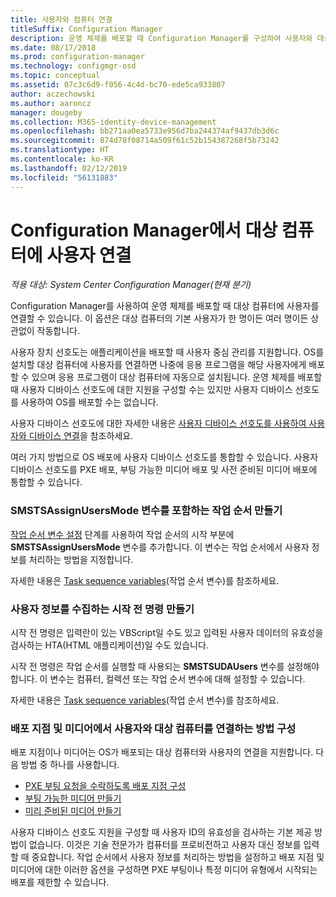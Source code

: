 ```yaml
---
title: 사용자와 컴퓨터 연결
titleSuffix: Configuration Manager
description: 운영 체제를 배포할 때 Configuration Manager를 구성하여 사용자와 대상 컴퓨터를 연결합니다.
ms.date: 08/17/2018
ms.prod: configuration-manager
ms.technology: configmgr-osd
ms.topic: conceptual
ms.assetid: 07c3c6d9-f056-4c4d-bc70-ede5ca933807
author: aczechowski
ms.author: aaroncz
manager: dougeby
ms.collection: M365-identity-device-management
ms.openlocfilehash: bb271aa0ea5733e956d7ba244374af9437db3d6c
ms.sourcegitcommit: 874d78f08714a509f61c52b154387268f5b73242
ms.translationtype: HT
ms.contentlocale: ko-KR
ms.lasthandoff: 02/12/2019
ms.locfileid: "56131883"
---
```

# <a name="associate-users-with-a-destination-computer-in-configuration-manager"></a>Configuration Manager에서 대상 컴퓨터에 사용자 연결

*적용 대상: System Center Configuration Manager(현재 분기)*

 Configuration Manager를 사용하여 운영 체제를 배포할 때 대상 컴퓨터에 사용자를 연결할 수 있습니다. 이 옵션은 대상 컴퓨터의 기본 사용자가 한 명이든 여러 명이든 상관없이 작동합니다.  

 사용자 장치 선호도는 애플리케이션을 배포할 때 사용자 중심 관리를 지원합니다. OS를 설치할 대상 컴퓨터에 사용자를 연결하면 나중에 응용 프로그램을 해당 사용자에게 배포할 수 있으며 응용 프로그램이 대상 컴퓨터에 자동으로 설치됩니다. 운영 체제를 배포할 때 사용자 디바이스 선호도에 대한 지원을 구성할 수는 있지만 사용자 디바이스 선호도를 사용하여 OS를 배포할 수는 없습니다.  

 사용자 디바이스 선호도에 대한 자세한 내용은 [사용자 디바이스 선호도를 사용하여 사용자와 디바이스 연결](/sccm/apps/deploy-use/link-users-and-devices-with-user-device-affinity)을 참조하세요.  

 여러 가지 방법으로 OS 배포에 사용자 디바이스 선호도를 통합할 수 있습니다. 사용자 디바이스 선호도를 PXE 배포, 부팅 가능한 미디어 배포 및 사전 준비된 미디어 배포에 통합할 수 있습니다.  


### <a name="create-a-task-sequence-that-includes-the-smstsassignusersmode-variable"></a>**SMSTSAssignUsersMode** 변수를 포함하는 작업 순서 만들기

 [작업 순서 변수 설정](/sccm/osd/understand/task-sequence-steps#BKMK_SetTaskSequenceVariable) 단계를 사용하여 작업 순서의 시작 부분에 **SMSTSAssignUsersMode** 변수를 추가합니다. 이 변수는 작업 순서에서 사용자 정보를 처리하는 방법을 지정합니다.

 자세한 내용은 [Task sequence variables](/sccm/osd/understand/task-sequence-variables#SMSTSAssignUsersMode)\(작업 순서 변수\)를 참조하세요.


### <a name="create-a-prestart-command-that-gathers-the-user-information"></a>사용자 정보를 수집하는 시작 전 명령 만들기

 시작 전 명령은 입력란이 있는 VBScript일 수도 있고 입력된 사용자 데이터의 유효성을 검사하는 HTA(HTML 애플리케이션)일 수도 있습니다. 

 시작 전 명령은 작업 순서를 실행할 때 사용되는 **SMSTSUDAUsers** 변수를 설정해야 합니다. 이 변수는 컴퓨터, 컬렉션 또는 작업 순서 변수에 대해 설정할 수 있습니다.

 자세한 내용은 [Task sequence variables](/sccm/osd/understand/task-sequence-variables#SMSTSUDAUsers)\(작업 순서 변수\)를 참조하세요.


### <a name="configure-how-distribution-points-and-media-associate-the-user-with-the-destination-computer"></a>배포 지점 및 미디어에서 사용자와 대상 컴퓨터를 연결하는 방법 구성

 배포 지점이나 미디어는 OS가 배포되는 대상 컴퓨터와 사용자의 연결을 지원합니다. 다음 방법 중 하나를 사용합니다. 

 - [PXE 부팅 요청을 수락하도록 배포 지점 구성](/sccm/osd/get-started/prepare-site-system-roles-for-operating-system-deployments#BKMK_PXEDistributionPoint)  
 - [부팅 가능한 미디어 만들기](/sccm/osd/deploy-use/create-bootable-media)  
 - [미리 준비된 미디어 만들기](/sccm/osd/deploy-use/create-prestaged-media)  


 사용자 디바이스 선호도 지원을 구성할 때 사용자 ID의 유효성을 검사하는 기본 제공 방법이 없습니다. 이것은 기술 전문가가 컴퓨터를 프로비전하고 사용자 대신 정보를 입력할 때 중요합니다. 작업 순서에서 사용자 정보를 처리하는 방법을 설정하고 배포 지점 및 미디어에 대한 이러한 옵션을 구성하면 PXE 부팅이나 특정 미디어 유형에서 시작되는 배포를 제한할 수 있습니다.
